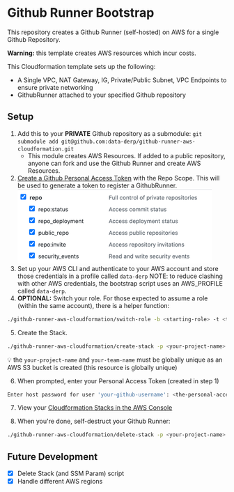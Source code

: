# Github Runner Bootstrap
This repository creates a Github Runner (self-hosted) on AWS for a single Github Repository. 

**Warning:** this template creates AWS resources which incur costs.

This Cloudformation template sets up the following:
* A Single VPC, NAT Gateway, IG, Private/Public Subnet, VPC Endpoints to ensure private networking
* GithubRunner attached to your specified Github repository 

## Setup
1. Add this to your **PRIVATE** Github repository as a submodule: `git submodule add git@github.com:data-derp/github-runner-aws-cloudformation.git`
   * This module creates AWS Resources. If added to a public repository, anyone can fork and use the Github Runner and create AWS Resources.
2. [Create a Github Personal Access Token](https://docs.github.com/en/github/authenticating-to-github/creating-a-personal-access-token) with the Repo Scope. This will be used to generate a token to register a GithubRunner.
![github-repo-scope](./assets/github-repo-scope.png)
3. Set up your AWS CLI and authenticate to your AWS account and store those credentials in a profile called `data-derp` NOTE: to reduce clashing with other AWS credentials, the bootstrap script uses an AWS_PROFILE called `data-derp`.
4. **OPTIONAL:** Switch your role.  For those expected to assume a role (within the same account), there is a helper function:
```bash
./github-runner-aws-cloudformation/switch-role -b <starting-role> -t <target-role>
```
5. Create the Stack. 
```bash
./github-runner-aws-cloudformation/create-stack -p <your-project-name> -m <your-team-name> -r <aws-region> -u <your-github-username>
```
:bulb: the `your-project-name` and `your-team-name` must be globally unique as an AWS S3 bucket is created (this resource is globally unique)

6. When prompted, enter your Personal Access Token (created in step 1)
```bash
Enter host password for user 'your-github-username': <the-personal-access-token>
```

7. View your [Cloudformation Stacks in the AWS Console](https://eu-central-1.console.aws.amazon.com/cloudformation/home?region=eu-central-1#/stacks)

8. When you're done, self-destruct your Github Runner:
```bash
./github-runner-aws-cloudformation/delete-stack -p <your-project-name> -m <your-team-name> -r <aws-region>
```
## Future Development
- [x] Delete Stack (and SSM Param) script
- [x] Handle different AWS regions